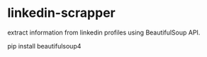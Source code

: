 # linkedin-scrapper

extract information from linkedin profiles using BeautifulSoup API.


pip install beautifulsoup4